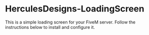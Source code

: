 # HerculesDesigns-LoadingScreen
This is a simple loading screen for your FiveM server. Follow the instructions below to install and configure it.
